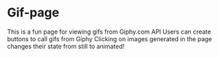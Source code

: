 # Gif-page
This is a fun page for viewing gifs from Giphy.com API
Users can create buttons to call gifs from Giphy
Clicking on images generated in the page changes their state from still to animated!
